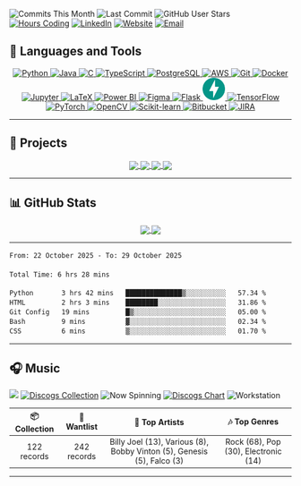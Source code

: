 ![Commits This Month](https://img.shields.io/github/commit-activity/m/JPM2002/JPM2002?style=flat-square&logo=github)
![Last Commit](https://img.shields.io/github/last-commit/JPM2002/JPM2002?logo=git&style=flat-square)
![GitHub User Stars](https://img.shields.io/github/stars/JPM2002?affiliations=OWNER&style=flat-square)
[![Hours Coding](https://wakatime.com/badge/user/4a1fb732-ab60-4581-a317-67709ec0b158.svg)](https://wakatime.com/@4a1fb732-ab60-4581-a317-67709ec0b158)
[![LinkedIn](https://img.shields.io/badge/LinkedIn-Profile-blue?style=flat-square&logo=linkedin)](https://www.linkedin.com/in/javier-pozo-miranda/)
[![Website](https://img.shields.io/badge/Portfolio-Visit-0e76a8?style=flat-square&logo=vercel)](https://javierpozo.vercel.app/)
[![Email](https://img.shields.io/badge/Outlook-javier.pozo.miranda@gmail.com-0078D4?style=flat-square&logo=microsoft-outlook&logoColor=white)](mailto:Javier.pozo.miranda@gmail.com)


## 🧰 **Languages and Tools** 
     
<p align="center">
  <!-- Programming Languages -->
  <a href="https://www.python.org" target="_blank">
    <img src="https://cdn.jsdelivr.net/gh/devicons/devicon/icons/python/python-original.svg" alt="Python" width="40" height="40"/>
  </a>
  <a href="https://www.java.com" target="_blank">
    <img src="https://cdn.jsdelivr.net/gh/devicons/devicon/icons/java/java-original.svg" alt="Java" width="40" height="40"/>
  </a>
  <a href="https://en.wikipedia.org/wiki/C_(programming_language)" target="_blank">
    <img src="https://cdn.jsdelivr.net/gh/devicons/devicon/icons/c/c-original.svg" alt="C" width="40" height="40"/>
  </a>
  <a href="https://www.typescriptlang.org/" target="_blank">
    <img src="https://cdn.jsdelivr.net/gh/devicons/devicon/icons/typescript/typescript-original.svg" alt="TypeScript" width="40" height="40"/>
  </a>
  <a href="https://www.postgresql.org/" target="_blank">
    <img src="https://cdn.jsdelivr.net/gh/devicons/devicon/icons/postgresql/postgresql-original.svg" alt="PostgreSQL" width="40" height="40"/>
  </a>
  <a href="https://aws.amazon.com/" target="_blank">
    <img src="https://upload.wikimedia.org/wikipedia/commons/9/93/Amazon_Web_Services_Logo.svg" alt="AWS" width="40" height="40"/>
  </a>
  <a href="https://git-scm.com/" target="_blank">
    <img src="https://cdn.jsdelivr.net/gh/devicons/devicon/icons/git/git-original.svg" alt="Git" width="40" height="40"/>
  </a>
  <a href="https://www.docker.com/" target="_blank">
    <img src="https://cdn.jsdelivr.net/gh/devicons/devicon/icons/docker/docker-original.svg" alt="Docker" width="40" height="40"/>
  <a href="https://jupyter.org/" target="_blank">
    <img src="https://cdn.jsdelivr.net/gh/devicons/devicon/icons/jupyter/jupyter-original.svg" alt="Jupyter" width="40" height="40"/>
  </a>
  <a href="https://www.latex-project.org/" target="_blank">
    <img src="https://upload.wikimedia.org/wikipedia/commons/9/92/LaTeX_logo.svg" alt="LaTeX" width="40" height="40"/>
  </a>
  <a href="https://powerbi.microsoft.com/" target="_blank">
    <img src="https://upload.wikimedia.org/wikipedia/commons/c/cf/New_Power_BI_Logo.svg" alt="Power BI" width="40" height="40"/>
  </a>
  <a href="https://www.figma.com/" target="_blank">
    <img src="https://cdn.jsdelivr.net/gh/devicons/devicon/icons/figma/figma-original.svg" alt="Figma" width="40" height="40"/>
  </a>
  <a href="https://flask.palletsprojects.com/" target="_blank">
    <img src="https://cdn.jsdelivr.net/gh/devicons/devicon/icons/flask/flask-original.svg" alt="Flask" width="40" height="40"/>
  </a>
  <a href="https://fastapi.tiangolo.com/" target="_blank">
    <img src="https://raw.githubusercontent.com/devicons/devicon/master/icons/fastapi/fastapi-original.svg" alt="FastAPI" width="40" height="40"/>
  </a>
  <a href="https://www.tensorflow.org/" target="_blank">
    <img src="https://cdn.jsdelivr.net/gh/devicons/devicon/icons/tensorflow/tensorflow-original.svg" alt="TensorFlow" width="40" height="40"/>
  </a>
  <a href="https://pytorch.org/" target="_blank">
    <img src="https://cdn.jsdelivr.net/gh/devicons/devicon/icons/pytorch/pytorch-original.svg" alt="PyTorch" width="40" height="40"/>
  </a>
  <a href="https://opencv.org/" target="_blank">
    <img src="https://cdn.jsdelivr.net/gh/devicons/devicon/icons/opencv/opencv-original.svg" alt="OpenCV" width="40" height="40"/>
  </a>
  <a href="https://scikit-learn.org/" target="_blank">
    <img src="https://upload.wikimedia.org/wikipedia/commons/0/05/Scikit_learn_logo_small.svg" alt="Scikit-learn" width="40" height="40"/>
  </a>
  <a href="https://bitbucket.org/" target="_blank">
    <img src="https://cdn.jsdelivr.net/gh/devicons/devicon/icons/bitbucket/bitbucket-original.svg" alt="Bitbucket" width="40" height="40"/>
  </a>
  <a href="https://www.atlassian.com/software/jira" target="_blank">
    <img src="https://cdn.jsdelivr.net/gh/devicons/devicon/icons/jira/jira-original.svg" alt="JIRA" width="40" height="40"/>
  </a>

</p>

---

## 🚀 **Projects**

<div align="center">
    <a href="https://github.com/JPM2002/Tech-Team---Nittany-Ai">
    <img align="center" style="width: 400px; height: auto;" src="https://github-readme-stats.vercel.app/api/pin/?username=JPM2002&repo=Tech-Team---Nittany-Ai&theme=dark" />
  </a>
  <a href="https://github.com/JPM2002/Journal-Ai">
    <img align="center" style="width: 400px; height: auto;" src="https://github-readme-stats.vercel.app/api/pin/?username=JPM2002&repo=Journal-Ai&theme=dark" />
  </a>
  <a href="https://github.com/k-kochhar/SafeCall">
    <img align="center" style="width: 400px; height: auto;" src="https://github-readme-stats.vercel.app/api/pin/?username=k-kochhar&repo=SafeCall&theme=dark" />
  </a>
  <a href="https://github.com/JPM2002/manim-neural-network">
    <img align="center" style="width: 400px; height: auto;" src="https://github-readme-stats.vercel.app/api/pin/?username=JPM2002&repo=manim-neural-network&theme=dark" />
  </a>
</div>

---

## 📊 **GitHub Stats**
<div align="center">
<a href="https://github.com/jpm2002">
  <img height=200 align="center" src="https://github-readme-stats.vercel.app/api?username=jpm2002&show_icons=true&theme=dark&show=reviews" />
</a>
<a href="https://github.com/jpm2002">
  <img height=200 align="center" src="https://github-readme-stats.vercel.app/api/top-langs/?username=jpm2002&layout=donut&theme=dark" />
</a>
</div>

---
<!--START_SECTION:waka-->

```txt
From: 22 October 2025 - To: 29 October 2025

Total Time: 6 hrs 28 mins

Python       3 hrs 42 mins   ██████████████▒░░░░░░░░░░   57.34 %
HTML         2 hrs 3 mins    ████████░░░░░░░░░░░░░░░░░   31.86 %
Git Config   19 mins         █▒░░░░░░░░░░░░░░░░░░░░░░░   05.00 %
Bash         9 mins          ▓░░░░░░░░░░░░░░░░░░░░░░░░   02.34 %
CSS          6 mins          ▒░░░░░░░░░░░░░░░░░░░░░░░░   01.70 %
```

<!--END_SECTION:waka-->
---
## 🎧 **Music**

![](https://badges.lastfm.workers.dev/last-played?user=JPM_2002&style=plastic&label=▰ Listening On Tidal ▰&labelColor=000000&color=00FFFF&logo=lastfm&logoColor=00FFFF)
[![Discogs Collection](https://img.shields.io/badge/Discogs–Collection-110%20records-blue?logo=discogs&style=flat)](https://www.discogs.com/user/JPM2002/collection)
![Now Spinning](https://img.shields.io/badge/Vinyl-Currently%20Playing:%20Billy%20Joel-8e44ad?style=flat-square&logo=vinyl)
[![Discogs Chart](https://img.shields.io/badge/-Top%20Artist%20This%20Month:%20The%20Smiths-lightgrey?style=flat-square&logo=discogs)](https://www.discogs.com/user/JPM2002/collection)
![Workstation](https://img.shields.io/badge/Gear-🎧Final%20Audio%20Sonorus%20III-informational?style=flat-square)


<!-- DISCOGS_TABLE_START -->
| 📦 Collection | 🌟 Wantlist | 🎤 Top Artists           | 🎶 Top Genres          |
|:-------------:|:-----------:|:-----------------------:|:----------------------:|
| 122 records | 242 records | Billy Joel (13), Various (8), Bobby Vinton (5), Genesis (5), Falco (3) | Rock (68), Pop (30), Electronic (14) |
<!-- DISCOGS_TABLE_END -->


---

<!--
---
## 🌍 **Visitor Counter**

<div align="center">
  <h3>Thank you for stopping by! 👋</h3>
  <p>
    <img src="https://profile-counter.glitch.me/JPM2002/count.svg" alt="Visitor Count" />
  </p>
</div>

---
-->  
<!--
---

<div align="center">
<a href="https://roadmap.sh"><img src="https://roadmap.sh/card/tall/67675ebe70129741a87f18e5?variant=dark" alt="roadmap.sh"/></a>
</div>

---
-->     
